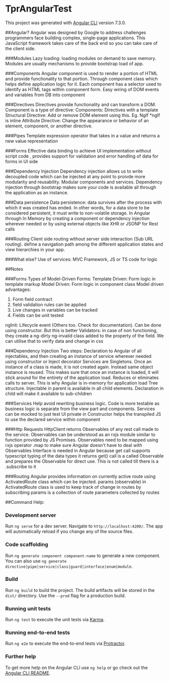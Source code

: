 # TprAngularTest

This project was generated with [Angular CLI](https://github.com/angular/angular-cli) version 7.3.0.

##Angular?
Angular was designed by Google to address challenges programmers face building complex, single-page applications. This JavaScript framework takes care of the back end
so you can take care of the client side.

###Modules
Lazy loading: loading modules on demand to save memory. Modules are usually mechanisms to provide bootstrap load of app.

###Components
Angular component is used to render a portion of HTML and provide functionality to that portion. Through component class which helps define application logic for it.
Each component has a selector used to identify as HTML tags within component form. Easy wiring of DOM events and variables from DB into component

###Directives
Directives provide functionality and can transform a DOM. Component is a type of directive:
Components: Directives with a template
Structural Directive: Add or remove DOM element using this. Eg. NgIf *ngIf is inline
Attribute Directive: Change the appearance or behavior of an element, component, or another directive.

###Pipes
Template expression operator that takes in a value and returns a new value representation

###Forms
Effective data binding to achieve UI implementation without script code , provides support for validation and error handling of data for forms in UI side

###Dependency Injection
Dependency injection allows us to write decoupled code which can be injected at any point to proivde more modularity and reusability. Modular components and services.
Dependency injection through bootstrap makes sure your code is available all through the application as an instance.

###Data persistence
Data persistence: data survives after the process with which it was created has ended. In other words, for a data store to be considered persistent, it must write
to non-volatile storage.
In Angular through In Memory by creating a component or dependency injection wherever needed or by using external objects like XHR or JSONP for Rest calls

###Routing
Client side routing without server side interaction (Sub URL routing). define a navigation path among the different application states and view hierarchies in your app.

###What else?
Use of services: MVC Framework, JS or TS code for logic

##Notes

###Forms
Types of Model-Driven Forms:
Template Driven: Form logic in template markup
Model Driven: Form logic in component class
Model driven advantages:
1. Form field contract
2. field validation rules can be applied
3. Live changes in variables can be tracked
4. Fields can be unit tested

ngInit: Lifecycle event (Others too. Check for documentation). Can be done using constructor. But this is better
Validators: in case of non functioning, they create a ng-dirty ng-invalid class added to the property of the field. We can utilise that to verify data and change in css

###Dependency Injection
Two steps: Declaration to Angular of all injectables, and then creating an instance of service wherever needed using constructor or Inject decorator
Services are Singletons. Once an instance of a class is made, it is not created again. Instead same object instance is reused.
This makes sure that once an instance is loaded, it will stick around for the entirety of the application load. Reduces or eliminates calls to server.
This is why Angular is in-memory for application load
Tree structure. Injectable in parent is available in all child elements. Declaration in child will make it available to sub-children

###Services
Help avoid rewriting business logic. Code is more testable as business logic is separate from the view part and components. Services can be mocked to just test UI
private in Constructor helps the transpiled JS to use the declared service within component

###Http Requests
HttpClient returns Observables of any rest call made to the service. Observables can be understood as an rxjs module similar to function provided by JS Promises.
Observables need to be mapped using rxjs operator .map to make sure Angular doesn't have to deal with Observables 
Interface is needed in Angular because get call supports typescript typing of the data types it returns
get() call is a called Observable and prepares the Observable for direct use. This is not called till there is a .subscribe to it

###Routing
Angular provides information on currently active route using ActivatedRoute class which can be injected.
params (observable) in ActivatedRoute class is used to keep track of change in routes by subscribing
params is a collection of route parameters collected by routes

##Command Help:

### Development server

Run `ng serve` for a dev server. Navigate to `http://localhost:4200/`. The app will automatically reload if you change any of the source files.

### Code scaffolding

Run `ng generate component component-name` to generate a new component. You can also use `ng generate directive|pipe|service|class|guard|interface|enum|module`.

### Build

Run `ng build` to build the project. The build artifacts will be stored in the `dist/` directory. Use the `--prod` flag for a production build.

### Running unit tests

Run `ng test` to execute the unit tests via [Karma](https://karma-runner.github.io).

### Running end-to-end tests

Run `ng e2e` to execute the end-to-end tests via [Protractor](http://www.protractortest.org/).

### Further help

To get more help on the Angular CLI use `ng help` or go check out the [Angular CLI README](https://github.com/angular/angular-cli/blob/master/README.md).






